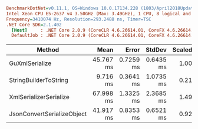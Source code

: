 ``` ini

BenchmarkDotNet=v0.11.1, OS=Windows 10.0.17134.228 (1803/April2018Update/Redstone4)
Intel Xeon CPU E5-2637 v4 3.50GHz (Max: 3.49GHz), 1 CPU, 8 logical and 4 physical cores
Frequency=3410074 Hz, Resolution=293.2488 ns, Timer=TSC
.NET Core SDK=2.1.402
  [Host]     : .NET Core 2.0.9 (CoreCLR 4.6.26614.01, CoreFX 4.6.26614.01), 64bit RyuJIT
  DefaultJob : .NET Core 2.0.9 (CoreCLR 4.6.26614.01, CoreFX 4.6.26614.01), 64bit RyuJIT


```
|                     Method |      Mean |     Error |    StdDev | Scaled | ScaledSD |     Gen 0 |     Gen 1 |    Gen 2 | Allocated |
|--------------------------- |----------:|----------:|----------:|-------:|---------:|----------:|----------:|---------:|----------:|
|             GuXmlSerialize | 45.767 ms | 0.7259 ms | 0.6435 ms |   1.00 |     0.00 | 1090.9091 |         - |        - |  17.33 MB |
|      StringBuilderToString |  9.716 ms | 0.3641 ms | 1.0735 ms |   0.21 |     0.02 |  187.5000 |  187.5000 | 187.5000 |  10.47 MB |
|     XmlSerializerSerialize | 67.998 ms | 1.3325 ms | 2.3685 ms |   1.49 |     0.05 | 2714.2857 | 1285.7143 | 428.5714 |   24.8 MB |
| JsonConvertSerializeObject | 41.917 ms | 0.8353 ms | 0.6521 ms |   0.92 |     0.02 |         - |         - |        - |   8.76 MB |
